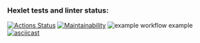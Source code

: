 ### Hexlet tests and linter status:
[![Actions Status](https://github.com/kotilla/frontend-project-lvl1/workflows/hexlet-check/badge.svg)](https://github.com/kotilla/frontend-project-lvl1/actions)
[![Maintainability](https://api.codeclimate.com/v1/badges/a99a88d28ad37a79dbf6/maintainability)](https://codeclimate.com/github/codeclimate/codeclimate/maintainability)
![example workflow](https://github.com/kotilla/frontend-project-lvl1/actions/workflows/node.js.yml/badge.svg)
example
[![asciicast](https://asciinema.org/a/CIbOGJiPB07zTai4ywMX9rizX.svg)](https://asciinema.org/a/CIbOGJiPB07zTai4ywMX9rizX)
